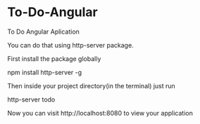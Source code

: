 # To-Do-Angular
To Do Angular Aplication

You can do that using http-server package.

First install the package globally

npm install http-server -g

Then inside your project directory(in the terminal) just run

http-server todo

Now you can visit http://localhost:8080 to view your application

